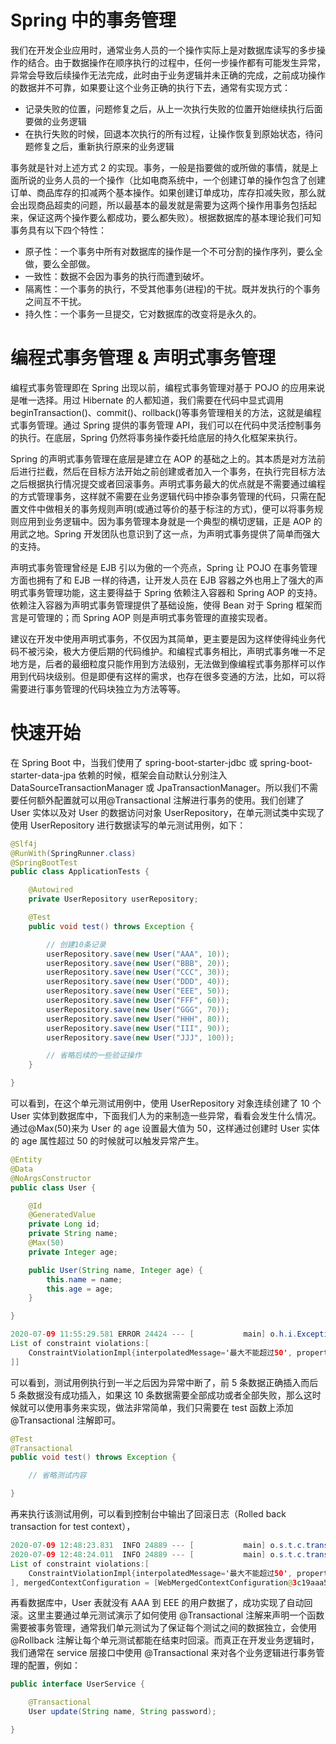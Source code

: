 # Spring 中的事务管理

我们在开发企业应用时，通常业务人员的一个操作实际上是对数据库读写的多步操作的结合。由于数据操作在顺序执行的过程中，任何一步操作都有可能发生异常，异常会导致后续操作无法完成，此时由于业务逻辑并未正确的完成，之前成功操作的数据并不可靠，如果要让这个业务正确的执行下去，通常有实现方式：

- 记录失败的位置，问题修复之后，从上一次执行失败的位置开始继续执行后面要做的业务逻辑
- 在执行失败的时候，回退本次执行的所有过程，让操作恢复到原始状态，待问题修复之后，重新执行原来的业务逻辑

事务就是针对上述方式 2 的实现。事务，一般是指要做的或所做的事情，就是上面所说的业务人员的一个操作（比如电商系统中，一个创建订单的操作包含了创建订单、商品库存的扣减两个基本操作。如果创建订单成功，库存扣减失败，那么就会出现商品超卖的问题，所以最基本的最发就是需要为这两个操作用事务包括起来，保证这两个操作要么都成功，要么都失败）。根据数据库的基本理论我们可知事务具有以下四个特性：

- 原子性：一个事务中所有对数据库的操作是一个不可分割的操作序列，要么全做，要么全部做。
- 一致性：数据不会因为事务的执行而遭到破坏。
- 隔离性：一个事务的执行，不受其他事务(进程)的干扰。既并发执行的个事务之间互不干扰。
- 持久性：一个事务一旦提交，它对数据库的改变将是永久的。

# 编程式事务管理 & 声明式事务管理

编程式事务管理即在 Spring 出现以前，编程式事务管理对基于 POJO 的应用来说是唯一选择。用过 Hibernate 的人都知道，我们需要在代码中显式调用 beginTransaction()、commit()、rollback()等事务管理相关的方法，这就是编程式事务管理。通过 Spring 提供的事务管理 API，我们可以在代码中灵活控制事务的执行。在底层，Spring 仍然将事务操作委托给底层的持久化框架来执行。

Spring 的声明式事务管理在底层是建立在 AOP 的基础之上的。其本质是对方法前后进行拦截，然后在目标方法开始之前创建或者加入一个事务，在执行完目标方法之后根据执行情况提交或者回滚事务。声明式事务最大的优点就是不需要通过编程的方式管理事务，这样就不需要在业务逻辑代码中掺杂事务管理的代码，只需在配置文件中做相关的事务规则声明(或通过等价的基于标注的方式)，便可以将事务规则应用到业务逻辑中。因为事务管理本身就是一个典型的横切逻辑，正是 AOP 的用武之地。Spring 开发团队也意识到了这一点，为声明式事务提供了简单而强大的支持。

声明式事务管理曾经是 EJB 引以为傲的一个亮点，Spring 让 POJO 在事务管理方面也拥有了和 EJB 一样的待遇，让开发人员在 EJB 容器之外也用上了强大的声明式事务管理功能，这主要得益于 Spring 依赖注入容器和 Spring AOP 的支持。依赖注入容器为声明式事务管理提供了基础设施，使得 Bean 对于 Spring 框架而言是可管理的；而 Spring AOP 则是声明式事务管理的直接实现者。

建议在开发中使用声明式事务，不仅因为其简单，更主要是因为这样使得纯业务代码不被污染，极大方便后期的代码维护。和编程式事务相比，声明式事务唯一不足地方是，后者的最细粒度只能作用到方法级别，无法做到像编程式事务那样可以作用到代码块级别。但是即便有这样的需求，也存在很多变通的方法，比如，可以将需要进行事务管理的代码块独立为方法等等。

# 快速开始

在 Spring Boot 中，当我们使用了 spring-boot-starter-jdbc 或 spring-boot-starter-data-jpa 依赖的时候，框架会自动默认分别注入 DataSourceTransactionManager 或 JpaTransactionManager。所以我们不需要任何额外配置就可以用@Transactional 注解进行事务的使用。我们创建了 User 实体以及对 User 的数据访问对象 UserRepository，在单元测试类中实现了使用 UserRepository 进行数据读写的单元测试用例，如下：

```java
@Slf4j
@RunWith(SpringRunner.class)
@SpringBootTest
public class ApplicationTests {

	@Autowired
	private UserRepository userRepository;

	@Test
	public void test() throws Exception {

		// 创建10条记录
		userRepository.save(new User("AAA", 10));
		userRepository.save(new User("BBB", 20));
		userRepository.save(new User("CCC", 30));
		userRepository.save(new User("DDD", 40));
		userRepository.save(new User("EEE", 50));
		userRepository.save(new User("FFF", 60));
		userRepository.save(new User("GGG", 70));
		userRepository.save(new User("HHH", 80));
		userRepository.save(new User("III", 90));
		userRepository.save(new User("JJJ", 100));

		// 省略后续的一些验证操作
	}

}
```

可以看到，在这个单元测试用例中，使用 UserRepository 对象连续创建了 10 个 User 实体到数据库中，下面我们人为的来制造一些异常，看看会发生什么情况。通过@Max(50)来为 User 的 age 设置最大值为 50，这样通过创建时 User 实体的 age 属性超过 50 的时候就可以触发异常产生。

```java
@Entity
@Data
@NoArgsConstructor
public class User {

    @Id
    @GeneratedValue
    private Long id;
    private String name;
    @Max(50)
    private Integer age;

    public User(String name, Integer age) {
        this.name = name;
        this.age = age;
    }

}

2020-07-09 11:55:29.581 ERROR 24424 --- [           main] o.h.i.ExceptionMapperStandardImpl        : HHH000346: Error during managed flush [Validation failed for classes [com.didispace.chapter310.User] during persist time for groups [javax.validation.groups.Default, ]
List of constraint violations:[
	ConstraintViolationImpl{interpolatedMessage='最大不能超过50', propertyPath=age, rootBeanClass=class com.didispace.chapter310.User, messageTemplate='{javax.validation.constraints.Max.message}'}
]]
```

可以看到，测试用例执行到一半之后因为异常中断了，前 5 条数据正确插入而后 5 条数据没有成功插入，如果这 10 条数据需要全部成功或者全部失败，那么这时候就可以使用事务来实现，做法非常简单，我们只需要在 test 函数上添加@Transactional 注解即可。

```java
@Test
@Transactional
public void test() throws Exception {

    // 省略测试内容

}
```

再来执行该测试用例，可以看到控制台中输出了回滚日志（Rolled back transaction for test context），

```java
2020-07-09 12:48:23.831  INFO 24889 --- [           main] o.s.t.c.transaction.TransactionContext   : Began transaction (1) for test context [DefaultTestContext@f6efaab testClass = Chapter310ApplicationTests, testInstance = com.didispace.chapter310.Chapter310ApplicationTests@60816371, testMethod = test@Chapter310ApplicationTests, testException = [null], mergedContextConfiguration = [WebMergedContextConfiguration@3c19aaa5 testClass = Chapter310ApplicationTests, locations = '{}', classes = '{class com.didispace.chapter310.Chapter310Application}', contextInitializerClasses = '[]', activeProfiles = '{}', propertySourceLocations = '{}', propertySourceProperties = '{org.springframework.boot.test.context.SpringBootTestContextBootstrapper=true}', contextCustomizers = set[org.springframework.boot.test.context.filter.ExcludeFilterContextCustomizer@34cd072c, org.springframework.boot.test.json.DuplicateJsonObjectContextCustomizerFactory$DuplicateJsonObjectContextCustomizer@528931cf, org.springframework.boot.test.mock.mockito.MockitoContextCustomizer@0, org.springframework.boot.test.web.client.TestRestTemplateContextCustomizer@2353b3e6, org.springframework.boot.test.autoconfigure.properties.PropertyMappingContextCustomizer@0, org.springframework.boot.test.autoconfigure.web.servlet.WebDriverContextCustomizerFactory$Customizer@7ce6a65d], resourceBasePath = 'src/main/webapp', contextLoader = 'org.springframework.boot.test.context.SpringBootContextLoader', parent = [null]], attributes = map['org.springframework.test.context.web.ServletTestExecutionListener.activateListener' -> true, 'org.springframework.test.context.web.ServletTestExecutionListener.populatedRequestContextHolder' -> true, 'org.springframework.test.context.web.ServletTestExecutionListener.resetRequestContextHolder' -> true]]; transaction manager [org.springframework.orm.jpa.JpaTransactionManager@4b85edeb]; rollback [true]
2020-07-09 12:48:24.011  INFO 24889 --- [           main] o.s.t.c.transaction.TransactionContext   : Rolled back transaction for test: [DefaultTestContext@f6efaab testClass = Chapter310ApplicationTests, testInstance = com.didispace.chapter310.Chapter310ApplicationTests@60816371, testMethod = test@Chapter310ApplicationTests, testException = javax.validation.ConstraintViolationException: Validation failed for classes [com.didispace.chapter310.User] during persist time for groups [javax.validation.groups.Default, ]
List of constraint violations:[
	ConstraintViolationImpl{interpolatedMessage='最大不能超过50', propertyPath=age, rootBeanClass=class com.didispace.chapter310.User, messageTemplate='{javax.validation.constraints.Max.message}'}
], mergedContextConfiguration = [WebMergedContextConfiguration@3c19aaa5 testClass = Chapter310ApplicationTests, locations = '{}', classes = '{class com.didispace.chapter310.Chapter310Application}', contextInitializerClasses = '[]', activeProfiles = '{}', propertySourceLocations = '{}', propertySourceProperties = '{org.springframework.boot.test.context.SpringBootTestContextBootstrapper=true}', contextCustomizers = set[org.springframework.boot.test.context.filter.ExcludeFilterContextCustomizer@34cd072c, org.springframework.boot.test.json.DuplicateJsonObjectContextCustomizerFactory$DuplicateJsonObjectContextCustomizer@528931cf, org.springframework.boot.test.mock.mockito.MockitoContextCustomizer@0, org.springframework.boot.test.web.client.TestRestTemplateContextCustomizer@2353b3e6, org.springframework.boot.test.autoconfigure.properties.PropertyMappingContextCustomizer@0, org.springframework.boot.test.autoconfigure.web.servlet.WebDriverContextCustomizerFactory$Customizer@7ce6a65d], resourceBasePath = 'src/main/webapp', contextLoader = 'org.springframework.boot.test.context.SpringBootContextLoader', parent = [null]], attributes = map['org.springframework.test.context.web.ServletTestExecutionListener.activateListener' -> true, 'org.springframework.test.context.web.ServletTestExecutionListener.populatedRequestContextHolder' -> true, 'org.springframework.test.context.web.ServletTestExecutionListener.resetRequestContextHolder' -> true]]
```

再看数据库中，User 表就没有 AAA 到 EEE 的用户数据了，成功实现了自动回滚。这里主要通过单元测试演示了如何使用 @Transactional 注解来声明一个函数需要被事务管理，通常我们单元测试为了保证每个测试之间的数据独立，会使用@Rollback 注解让每个单元测试都能在结束时回滚。而真正在开发业务逻辑时，我们通常在 service 层接口中使用 @Transactional 来对各个业务逻辑进行事务管理的配置，例如：

```java
public interface UserService {

    @Transactional
    User update(String name, String password);

}
```
